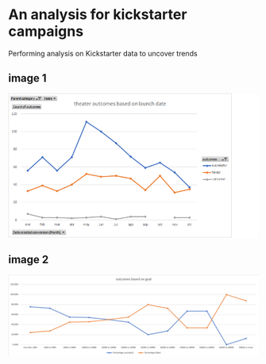 # An analysis for kickstarter campaigns
Performing analysis on Kickstarter data to uncover trends

## image 1

![Alt text](/theater_outcomes_vs_launch_date.png "Image")

## image 2

![Alt text](/outcomes_vs_goals.png "Image")
